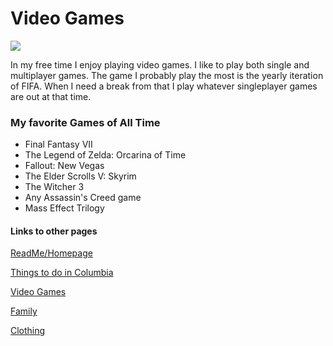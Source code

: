 # Video Games

![](https://user-images.githubusercontent.com/54389183/101971220-5a1fec80-3bf5-11eb-9843-c853e9e061d0.JPG)

In my free time I enjoy playing video games. I like to play both single and multiplayer games. The game I probably play the most is the yearly iteration of FIFA. When I need a break from that I play whatever singleplayer games are out at that time.

### My favorite Games of All Time

- Final Fantasy VII
- The Legend of Zelda: Orcarina of Time
- Fallout: New Vegas
- The Elder Scrolls V: Skyrim
- The Witcher 3
- Any Assassin's Creed game
- Mass Effect Trilogy

#### Links to other pages
[ReadMe/Homepage](README.MD) 

[Things to do in Columbia](ThingstodoinColumbia.md)

[Video Games](Videogames.md)

[Family](Family.md)

[Clothing](Clothing.md)
